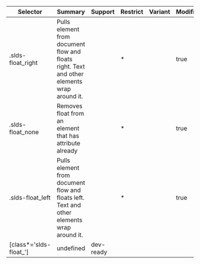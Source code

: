 

| Selector | Summary | Support | Restrict | Variant | Modifier |
|-------|-------|-------|-------|-------|-------|
| .slds-float_right | Pulls element from document flow and floats right. Text and other elements wrap around it. |   | * |   | true |
| .slds-float_none | Removes float from an element that has attribute already |   | * |   | true |
| .slds-float_left | Pulls element from document flow and floats left. Text and other elements wrap around it. |   | * |   | true |
| [class*='slds-float_'] | undefined | dev-ready |   |   |   |